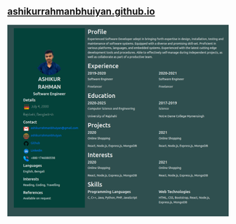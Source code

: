 <h2><a href="https://ashikurrahmanbhuiyan.github.io">ashikurrahmanbhuiyan.github.io</h2>
<img  alt="a screenshot" src="/img/ss.png">
